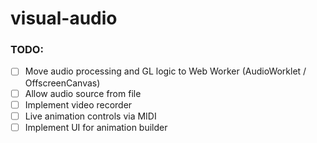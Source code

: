 # visual-audio

### TODO:
- [ ] Move audio processing and GL logic to Web Worker (AudioWorklet / OffscreenCanvas)
- [ ] Allow audio source from file
- [ ] Implement video recorder
- [ ] Live animation controls via MIDI
- [ ] Implement UI for animation builder
